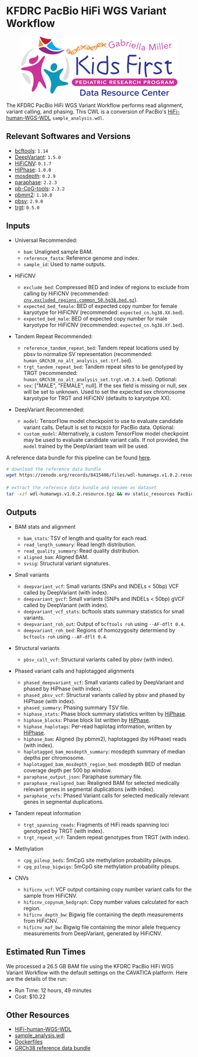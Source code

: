 # KFDRC PacBio HiFi WGS Variant Workflow

<p align="center">
  <img src="https://github.com/d3b-center/d3b-research-workflows/raw/master/doc/kfdrc-logo-sm.png">
</p>

The KFDRC PacBio HiFi WGS Variant Workflow performs read alignment, variant calling, and phasing. This CWL is a conversion of PacBio's [HiFi-human-WGS-WDL](https://github.com/PacificBiosciences/HiFi-human-WGS-WDL) `sample_analysis.wdl`. 

 ## Relevant Softwares and Versions
 
- [bcftools](https://github.com/samtools/bcftools): `1.14`
- [DeepVariant](https://github.com/google/deepvariant): `1.5.0`
- [HiFiCNV](https://github.com/PacificBiosciences/HiFiCNV): `0.1.7`
- [HiPhase](https://github.com/PacificBiosciences/HiPhase): `1.0.0`
- [mosdepth](https://github.com/brentp/mosdepth): `0.2.9`
- [paraphase](https://github.com/PacificBiosciences/paraphase): `2.2.3`
- [pb-CpG-tools](https://github.com/PacificBiosciences/pb-CpG-tools): `2.3.2`
- [pbmm2](https://github.com/PacificBiosciences/pbmm2): `1.10.0`
- [pbsv](https://github.com/PacificBiosciences/pbsv): `2.9.0`
- [trgt](https://github.com/PacificBiosciences/trgt): `0.5.0`

 ## Inputs
 
- Universal
    Recommended:
    - `bam`: Unaligned sample BAM.
    - `reference_fasta`: Reference genome and index.
    - `sample_id`: Used to name outputs.

- HiFiCNV
    - `exclude_bed`: Compressed BED and index of regions to exclude from calling by HiFiCNV (recommended: [`cnv.excluded_regions.common_50.hg38.bed.gz`](https://github.com/PacificBiosciences/HiFiCNV/blob/main/docs/aux_data.md)).
    - `expected_bed_female`: BED of expected copy number for female karyotype for HiFiCNV (recommended: `expected_cn.hg38.XX.bed`).
    - `expected_bed_male`: BED of expected copy number for male karyotype for HiFiCNV (recommended: `expected_cn.hg38.XY.bed`).

- Tandem Repeat
    Recommended:
    - `reference_tandem_repeat_bed`: Tandem repeat locations used by pbsv to normalize SV representation (recommended: `human_GRCh38_no_alt_analysis_set.trf.bed`).
    - `trgt_tandem_repeat_bed`: Tandem repeat sites to be genotyped by TRGT (recommended: `human_GRCh38_no_alt_analysis_set.trgt.v0.3.4.bed`).
    Optional:
    - `sex`: ["MALE", "FEMALE", null]. If the sex field is missing or null, sex will be set to unknown. Used to set the expected sex chromosome karyotype for TRGT and HiFiCNV (defaults to karyotype XX).

- DeepVariant
    Recommended:
    - `model`: TensorFlow model checkpoint to use to evaluate candidate variant calls. Default is set to `PACBIO` for PacBio data. 
    Optional: 
    - `custom_model`: Alternatively, a custom TensorFlow model checkpoint may be used to evaluate candidate variant calls. If not provided, the `model` trained by the DeepVariant team will be used.


A reference data bundle for this pipeline can be found [here](https://zenodo.org/records/8415406). 
```bash
# download the reference data bundle
wget https://zenodo.org/records/8415406/files/wdl-humanwgs.v1.0.2.resource.tgz?download=1

# extract the reference data bundle and rename as dataset
tar -xzf wdl-humanwgs.v1.0.2.resource.tgz && mv static_resources PacBio_reference_bundle
```

 ## Outputs
 
- BAM stats and alignment
    - `bam_stats`: TSV of length and quality for each read.
    - `read_length_summary`: Read length distribution.
    - `read_quality_summary`: Read quality distribution.
    - `aligned_bam`: Aligned BAM.
    - `svsig`: Structural variant signatures. 

- Small variants
    - `deepvariant_vcf`: Small variants (SNPs and INDELs < 50bp) VCF called by DeepVariant (with index).
    - `deepvariant_gvcf`: Small variants (SNPs and INDELs < 50bp) gVCF called by DeepVariant (with index).
    - `deepvariant_vcf_stats`: bcftools stats summary statistics for small variants.
    - `deepvariant_roh_out`: Output of `bcftools roh` using `--AF-dflt 0.4`.
    - `deepvariant_roh_bed`: Regions of homozygosity determiend by `bcftools roh` using `--AF-dflt 0.4`.

- Structural variants
    - `pbsv_call_vcf`: Structural variants called by pbsv (with index).

- Phased variant calls and haplotagged alignments
    - `phased_deepvariant_vcf`: Small variants called by DeepVariant and phased by HiPhase (with index).
    - `phased_pbsv_vcf`: Structural variants called by pbsv and phased by HiPhase (with index).
    - `phased_summary`: Phasing summary TSV file.
    - `hiphase_stats`: Phase block summary statistics written by [HiPhase](https://github.com/PacificBiosciences/HiPhase/blob/main/docs/user_guide.md#chromosome-summary-file---summary-file).
    - `hiphase_blocks`: Phase block list written by [HiPhase](https://github.com/PacificBiosciences/HiPhase/blob/main/docs/user_guide.md#phase-block-file---blocks-file).
    - `hiphase_haplotags`: Per-read haplotag information, written by [HiPhase](https://github.com/PacificBiosciences/HiPhase/blob/main/docs/user_guide.md#haplotag-file---haplotag-file).
    - `hiphase_bam`: Aligned (by pbmm2), haplotagged (by HiPhase) reads (with index).
    - `haplotagged_bam_mosdepth_summary`: mosdepth summary of median depths per chromosome. 
    - `haplotagged_bam_mosdepth_region_bed`: mosdepth BED of median coverage depth per 500 bp window.
    - `paraphase_output_json`: Paraphase summary file.
    - `paraphase_realigned_bam`: Realigned BAM for selected medically relevant genes in segmental duplications (with index).
    - `paraphase_vcfs`: Phased Variant calls for selected medically relevant genes in segmental duplications.

- Tandem repeat information
    - `trgt_spanning_reads`: Fragments of HiFi reads spanning loci genotyped by TRGT (with index).
    - `trgt_repeat_vcf`: Tandem repeat genotypes from TRGT (with index).

- Methylation
    - `cpg_pileup_beds`: 5mCpG site methylation probability pileups.
    - `cpg_pileup_bigwigs`: 5mCpG site methylation probability pileups.

- CNVs
    - `hificnv_vcf`: VCF output containing copy number variant calls for the sample from HiFiCNV.
    - `hificnv_copynum_bedgraph`: Copy number values calculated for each region. 
    - `hificnv_depth_bw`: Bigwig file containing the depth measurements from HiFiCNV.
    - `hificnv_maf_bw`: Bigwig file containing the minor allele frequency measurements from DeepVariant, generated by HiFiCNV.


 ## Estimated Run Times

We processed a 26.5 GB BAM file using the KFDRC PacBio HiFi WGS Variant Workflow with the default settings on the CAVATICA platform. Here are the details of the run:
- Run Time: 12 hours, 49 minutes
- Cost: $10.22


## Other Resources

- [HiFi-human-WGS-WDL](https://github.com/PacificBiosciences/HiFi-human-WGS-WDL)
- [sample_analysis.wdl](https://github.com/PacificBiosciences/HiFi-human-WGS-WDL/blob/main/workflows/sample_analysis/sample_analysis.wdl)
- [Dockerfiles](https://github.com/PacificBiosciences/HiFi-human-WGS-WDL/tree/main?tab=readme-ov-file#tool-versions-and-docker-images)
- [GRCh38 reference data bundle](https://zenodo.org/records/8415406)
